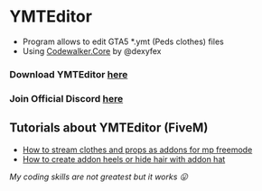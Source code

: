 # YMTEditor
 - Program allows to edit GTA5 *.ymt (Peds clothes) files
 - Using [Codewalker.Core](https://github.com/dexyfex/CodeWalker) by @dexyfex
### Download YMTEditor [here](https://github.com/grzybeek/YMTEditor/releases) ###
### Join Official Discord [here](https://discord.gg/xUXbrupFhN) ###
## Tutorials about YMTEditor (FiveM)
 - [How to stream clothes and props as addons for mp freemode](https://forum.cfx.re/t/how-to-stream-clothes-and-props-as-addons-for-mp-freemode-models/3345474)
 - [How to create addon heels or hide hair with addon hat](https://forum.cfx.re/t/how-to-create-addon-heels-or-hide-hair-with-addon-hat/4209989)


_My coding skills are not greatest but it works 😛_

